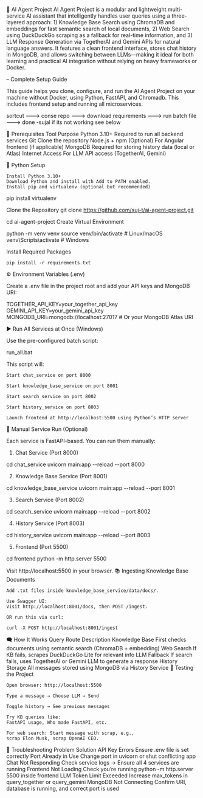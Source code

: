 🧠 AI Agent Project 
AI Agent Project is a modular and lightweight multi-service AI assistant that intelligently handles user queries using a three-layered approach: 1) Knowledge Base Search using ChromaDB and embeddings for fast semantic search of local documents, 2) Web Search using DuckDuckGo scraping as a fallback for real-time information, and 3) LLM Response Generation via TogetherAI and Gemini APIs for natural language answers. It features a clean frontend interface, stores chat history in MongoDB, and allows switching between LLMs—making it ideal for both learning and practical AI integration without relying on heavy frameworks or Docker.

– Complete Setup Guide

This guide helps you clone, configure, and run the AI Agent Project on your machine without Docker, using Python, FastAPI, and Chromadb. This includes frontend setup and running all microservices.

sortcut    --->   conse repo    --->   download requirements    --->   run batch file    --->   done 
    -sujal
if its not working see below 

🧰 Prerequisites
Tool	Purpose
Python 3.10+	Required to run all backend services
Git	Clone the repository
Node.js + npm	(Optional) For Angular frontend (if applicable)
MongoDB	Required for storing history data (local or Atlas)
Internet Access	For LLM API access (TogetherAI, Gemini)

🐍 Python Setup

    Install Python 3.10+
    Download Python and install with Add to PATH enabled.
    Install pip and virtualenv (optional but recommended)

pip install virtualenv

Clone the Repository
git clone https://github.com/suj-t/ai-agent-project.git

cd ai-agent-project
Create Virtual Environment

python -m venv venv
source venv/bin/activate  # Linux/macOS
venv\Scripts\activate     # Windows

Install Required Packages

    pip install -r requirements.txt

⚙️ Environment Variables (.env)

Create a .env file in the project root and add your API keys and MongoDB URI:

TOGETHER_API_KEY=your_together_api_key
GEMINI_API_KEY=your_gemini_api_key
MONGODB_URI=mongodb://localhost:27017  # Or your MongoDB Atlas URI

▶️ Run All Services at Once (Windows)

Use the pre-configured batch script:

run_all.bat

This script will:

    Start chat_service on port 8000

    Start knowledge_base_service on port 8001

    Start search_service on port 8002

    Start history_service on port 8003

    Launch frontend at http://localhost:5500 using Python’s HTTP server

🚀 Manual Service Run (Optional)

Each service is FastAPI-based. You can run them manually:
1. Chat Service (Port 8000)

cd chat_service
uvicorn main:app --reload --port 8000

2. Knowledge Base Service (Port 8001)

cd knowledge_base_service
uvicorn main:app --reload --port 8001

3. Search Service (Port 8002)

cd search_service
uvicorn main:app --reload --port 8002

4. History Service (Port 8003)

cd history_service
uvicorn main:app --reload --port 8003

5. Frontend (Port 5500)

cd frontend
python -m http.server 5500

Visit http://localhost:5500 in your browser.
📚 Ingesting Knowledge Base Documents

    Add .txt files inside knowledge_base_service/data/docs/.

    Use Swagger UI:
    Visit http://localhost:8001/docs, then POST /ingest.

    OR run this via curl:

    curl -X POST http://localhost:8001/ingest

🗨️ How It Works
Query Route	Description
Knowledge Base	First checks documents using semantic search (ChromaDB + embedding)
Web Search	If KB fails, scrapes DuckDuckGo Lite for relevant info
LLM Fallback	If search fails, uses TogetherAI or Gemini LLM to generate a response
History Storage	All messages stored using MongoDB via History Service
🧪 Testing the Project

    Open browser: http://localhost:5500

    Type a message → Choose LLM → Send

    Toggle history → See previous messages

    Try KB queries like:
    FastAPI usage, Who made FastAPI, etc.

    For web search: Start message with scrap, e.g.,
    scrap Elon Musk, scrap OpenAI CEO.

🐞 Troubleshooting
Problem	Solution
API Key Errors	Ensure .env file is set correctly
Port Already in Use	Change port in uvicorn or shut conflicting app
Chat Not Responding	Check service logs → Ensure all 4 services are running
Frontend Not Loading	Check you’re running python -m http.server 5500 inside frontend
LLM Token Limit Exceeded	Increase max_tokens in query_together or query_gemini
MongoDB Not Connecting	Confirm URI, database is running, and correct port is used
